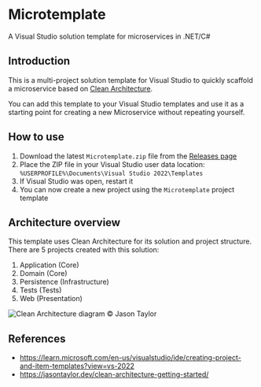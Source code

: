 # Microtemplate

A Visual Studio solution template for microservices in .NET/C#

## Introduction

This is a multi-project solution template for Visual Studio to quickly scaffold a microservice based on [Clean Architecture](https://jasontaylor.dev/clean-architecture-getting-started/).

You can add this template to your Visual Studio templates and use it as a starting point for creating a new Microservice without repeating yourself.

## How to use

1. Download the latest `Microtemplate.zip` file from the [Releases page](https://github.com/Physer/Microtemplate/releases)
2. Place the ZIP file in your Visual Studio user data location: `%USERPROFILE%\Documents\Visual Studio 2022\Templates` 
3. If Visual Studio was open, restart it
4. You can now create a new project using the `Microtemplate` project template

## Architecture overview

This template uses Clean Architecture for its solution and project structure.
There are 5 projects created with this solution:
1. Application (Core)
2. Domain (Core)
3. Persistence (Infrastructure)
4. Tests (Tests)
5. Web (Presentation)

![Clean Architecture diagram](https://i0.wp.com/jasontaylor.dev/wp-content/uploads/2020/01/Figure-01-2.png?w=531&ssl=1)
© Jason Taylor

## References

* https://learn.microsoft.com/en-us/visualstudio/ide/creating-project-and-item-templates?view=vs-2022
* https://jasontaylor.dev/clean-architecture-getting-started/
